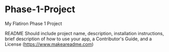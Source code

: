 # Phase-1-Project
My Flatiron Phase 1 Project

README
Should include project name, description, installation instructions, brief description of how to use your app, a Contributor's Guide, and a License (https://www.makeareadme.com)